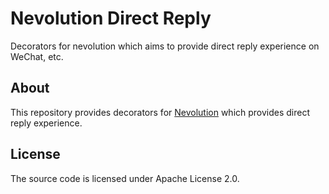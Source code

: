# Nevolution Direct Reply

Decorators for nevolution which aims to provide direct reply experience on WeChat, etc.

About
-------
This repository provides decorators for [Nevolution](https://github.com/oasisfeng/nevolution) which 
provides direct reply experience.

License
---------
The source code is licensed under Apache License 2.0.